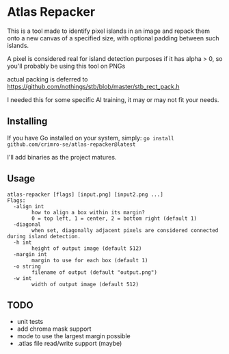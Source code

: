# Atlas Repacker

This is a tool made to identify pixel islands in an image and repack them onto a new canvas of a specified size, with optional padding between such islands.

A pixel is considered real for island detection purposes if it has alpha > 0, so you'll probably be using this tool on PNGs

actual packing is deferred to https://github.com/nothings/stb/blob/master/stb_rect_pack.h

I needed this for some specific AI training, it may or may not fit your needs.

## Installing

If you have Go installed on your system, simply:
`go install github.com/crimro-se/atlas-repacker@latest`

I'll add binaries as the project matures.

## Usage

```
atlas-repacker [flags] [input.png] [input2.png ...]
Flags:
  -align int
        how to align a box within its margin?
        0 = top left, 1 = center, 2 = bottom right (default 1)
  -diagonal
        when set, diagonally adjacent pixels are considered connected during island detection.
  -h int
        height of output image (default 512)
  -margin int
        margin to use for each box (default 1)
  -o string
        filename of output (default "output.png")
  -w int
        width of output image (default 512)
```

## TODO

- unit tests
- add chroma mask support
- mode to use the largest margin possible
- .atlas file read/write support (maybe)